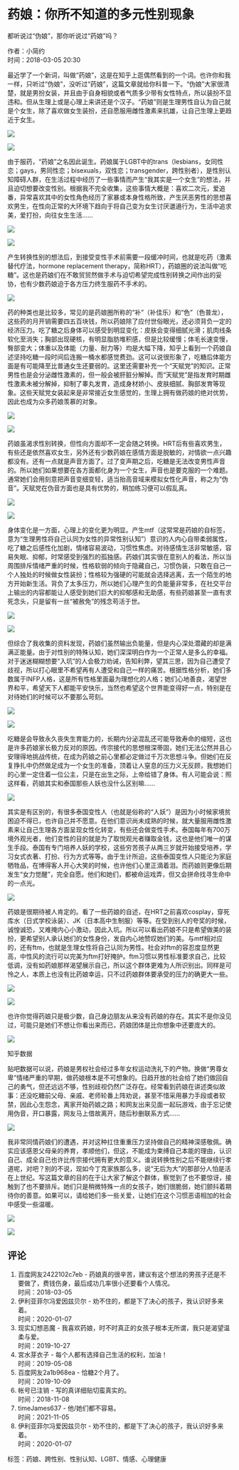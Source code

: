 # 药娘：你所不知道的多元性别现象

都听说过“伪娘”，那你听说过“药娘”吗？

作者：小简约  
时间：2018-03-05 20:30  

最近学了一个新词，叫做“药娘”，这是在知乎上逛偶然看到的一个词。也许你和我一样，只听过“伪娘”，没听过“药娘”，这篇文章就给你科普一下。“伪娘”大家很清楚，就是男扮女装，并且由于自身相貌或者气质多少带有女性特点，所以装扮不显违和。但从生理上或是心理上来讲还是个汉子。“药娘”则是生理男性自认为自己就是个女生，除了喜欢做女生装扮，还自愿服用雌性激素来抗雄，让自己生理上更趋近于女生。

![](http://hiphotos.baidu.com/feed/pic/item/e1fe9925bc315c60dd70f92586b1cb1348547717.jpg)

![](https://t10.baidu.com/it/fm=173&fmt=auto&h=848&img_JPEG=&s=B180F51122B043B57805C182030080A3&u=1989258054%2C3277498077&w=600)

由于服药，“药娘”之名因此诞生。药娘属于LGBT中的trans（lesbians，女同性恋；gays，男同性恋；bisexuals，双性恋；transgender，跨性别者），是性别认知障碍人群，在生活过程中经历了一些事情而产生“我其实是一个女生”的想法，并且迫切想要改变性别。根据我不完全收集，这些事情大概是：喜欢二次元，爱追番，异常喜欢其中的女性角色经历了家暴或本身性格所致，产生厌恶男性的思想喜欢男生，在性向正常的大环境下趋向于将自己变为女生讨厌邋遢行为，生活中追求美，爱打扮，向往女生生活……

![](http://hiphotos.baidu.com/feed/pic/item/e1fe9925bc315c60dd70f92586b1cb1348547717.jpg)

![](https://t12.baidu.com/it/fm=173&fmt=auto&h=835&img_JPEG=&s=EEE420D44C42E6D4D304814A030020FF&u=3497332922%2C1108754163&w=580)

产生转换性别的想法后，到接受变性手术前需要一段缓冲时间，也就是吃药（激素替代疗法，hormone replacement therapy，简称HRT），药娘圈的说法叫做“吃糖”。这也是药娘们在不敢贸贸然做手术与迫切希望完成性别转换之间作出的妥协，也有少数药娘迫于各方压力终生服药不手术的。

![](https://t11.baidu.com/it/fm=173&fmt=auto&h=725&img_JPEG=&s=9CBA4994C40252F414B70EB303005016&u=2185544314%2C1466486387&w=510)

药的种类也是比较多，常见的是药娘圈所称的“补”（补佳乐）和“色”（色普龙），这些药的月开销需要四五百块钱，所以药娘除了应付世俗眼光，还必须背负一定的经济压力。吃了糖之后身体可以感受到明显变化：皮肤会变得细腻光滑；肌肉线条软化至消失；胸部出现硬核，有明显脂肪堆积感，但是比较缓慢；体毛长速变慢，臀部变大；体重以及体能（力量、耐力等）均是大幅下降，知乎上看到一个药娘自述坚持吃糖一段时间后连搬一桶水都感觉费劲。这可以说很形象了，吃糖后体能方面是有可能降至比普通女生还要弱的。这里还需要补充一个“天赋党”的知识。正常男性也是会分泌雌性激素的，但一般会被肝脏分解掉。而“天赋党”是指发育时期雌性激素未被分解掉，抑制了睾丸发育，造成身材娇小、皮肤细腻、胸部发育等现象。这些天赋党女装起来是非常接近女生感觉的，生理上拥有做药娘的绝对优势，因此也成为众多药娘羡慕的对象。

![](http://hiphotos.baidu.com/feed/pic/item/e1fe9925bc315c60dd70f92586b1cb1348547717.jpg)

![](https://t12.baidu.com/it/fm=173&fmt=auto&h=906&img_JPEG=&s=75A1B91F5F5167D4454D74DF03005030&u=1281262004%2C3536596039&w=640)

药娘虽渴求性别转换，但性向方面却不一定会随之转换。HRT后有些喜欢男生，有些还是依然喜欢女生，另外还有少数药娘在感情方面是脱敏的，对情欲一点兴趣都没有。还有一点就是声音方面了。过了变声期之后，吃糖是无法改变男性声音的。所以她们如果想要在各方面都化身为一个女生，声音也是要克服的一个难题。通常她们会用刻意把声音变细变轻，适当抬高音域来模拟女性化声音，称之为“伪音”。天赋党在伪音方面也是具有优势的，稍加练习便可以假乱真。

![](https://t12.baidu.com/it/fm=173&fmt=auto&h=832&img_JPEG=&s=9AA0A809014376E30E2996CC0300C0B5&u=1280212202%2C3531028509&w=640)

![](https://t12.baidu.com/it/fm=173&fmt=auto&h=731&img_JPEG=&s=2F60E11249526FDC4664215A0300C0F2&u=88280822%2C2534836891&w=559)

身体变化是一方面，心理上的变化更为明显。产生mtf（这常常是药娘的自标签，意为“生理男性将自己认同为女性的异常性别认知”）意识的人内心自带柔弱属性，吃了糖之后感性化加剧，情绪容易波动，习惯性焦虑。对待感情生活非常敏感，容易失眠、抑郁，时常感受到强烈的孤独感。药娘们其实很在意别人的看法，所以当周围排斥情绪严重的时候，性格软弱的倾向于隐藏自己，习惯伪装，只敢在自己一个人独处的时候做女性装扮；性格较为强硬的可能就会选择逃离，去一个陌生的地方开始新生活。背负了太多压力，所以她们心理产生的负能量非常多，在社交平台上输出的内容都能让人感受到她们巨大的抑郁感和无助感，有些药娘甚至一直有求死念头，只是留有一丝“被赦免”的残念苟活于世。

![](http://hiphotos.baidu.com/feed/pic/item/e1fe9925bc315c60dd70f92586b1cb1348547717.jpg)

![](https://t10.baidu.com/it/fm=173&fmt=auto&h=1066&img_JPEG=&s=A04DF904CE5019CCB603669D0300508E&u=170605047%2C1980955433&w=600)

但综合了我收集的资料发现，药娘们虽然输出负能量，但是内心深处潜藏的却是满满正能量。由于对性别的特殊认知，她们深深明白作为一个正常人是多么的幸福。对于迷迷糊糊想要“入坑”的人会极力劝诫，告知利弊，望其三思，因为自己遭受了歧视，所以打心眼里不希望再有人遭受和自己一样的痛苦。根据性格分析，她们多数属于INFP人格，这是所有性格里面最为理想化的人格；她们心地善良，渴望世界和平，希望天下人都能平安快乐，当然也希望这个世界能变得好一点，特别是在对待她们的时候可以不要那么苛刻。

![](http://hiphotos.baidu.com/feed/pic/item/e1fe9925bc315c60dd70f92586b1cb1348547717.jpg)

![](https://t10.baidu.com/it/fm=173&fmt=auto&h=285&img_JPEG=&s=41EA9F55532C4F1F87F8847403004033&u=3644797059%2C3013432233&w=200)

吃糖是会导致永久丧失生育能力的，长期内分泌混乱还可能导致寿命的缩短，这也是许多药娘家长极力反对的原因。传宗接代的思想根深蒂固，她们无法公然并且心安理得地挑战传统，在成为药娘之前心里都必定做过千万次思想斗争。但她们在反复挣扎中仍然做足成为一个女生的准备，顶着让人窒息的压力义无反顾，我想她们的心里一定住着一位公主，只是在出生之际，上帝给错了身体。有人可能会说：照这样看，药娘其实和泰国那些人妖也没什么区别嘛……

![](https://t12.baidu.com/it/fm=173&fmt=auto&h=800&img_JPEG=&s=4290612BD02057B749A9C1CF0300A0A3&u=965369057%2C3837154360&w=550)

其实是有区别的，有很多泰国变性人（也就是俗称的“人妖”）是因为小时候家境贫困迫不得已，也许自己并不愿意。在他们意识尚未成熟的时候，就大量服用雌性激素来让自己生理各方面呈现女性化转变，有些还会做变性手术。泰国每年有700万境外观光者，他们变性的目的就是为了取悦观光者赚取金钱，这也是他们唯一的谋生手段。泰国有专门培养人妖的学校，这些穷苦孩子从两三岁就开始接受培养，学习女式衣著、打扮、行为方式等等。由于生计所迫，这些泰国变性人只能沦为家庭牺牲品，在博得客人开心大笑的时候，也许他们心里正滴着泪。而药娘则更像后期发生“女力觉醒”，完全自愿。他们和她们，都被命运戏弄，但又会拼命找寻生命中的一点光。

![](https://t10.baidu.com/it/fm=173&fmt=auto&h=400&img_JPEG=&s=FDC4F80C6E1275D60681509803008096&u=3406582734%2C1375493319&w=640)

药娘是很期待被人肯定的。看了一些药娘的自述，在HRT之前喜欢cosplay，穿死库水（日式学校泳装）、JK（日本高中生制服）等等。在受到别人的夸奖的时候，诚惶诚恐，又难掩内心小激动，因此入坑。所以可以看出药娘不只是希望做美的装扮，更希望别人承认她们的女性身份，发自内心地赞叹她们的美。与mtf相对应的，还有ftm，也就是生理女性将自己认同为男性。社会对ftm的容忍度显然更高，中性风的流行可以完美为ftm打好掩护。ftm习惯以男性标准要求自己，比较低调，没有如药娘那样渴望展示自己，所以这个群体更难为人所识别出。同样是可怜之人，本质上也没有比药娘幸运，只不过药娘群体要承受的压力的确更大一些。

![](http://hiphotos.baidu.com/feed/pic/item/e1fe9925bc315c60dd70f92586b1cb1348547717.jpg)

![](https://t11.baidu.com/it/fm=173&fmt=auto&h=1152&img_JPEG=&s=EB8CA747455053D41808C6660300206F&u=4238617945%2C246294072&w=640)

也许你觉得药娘只是极少数，自己身边朋友从来没有药娘的存在。其实不是你没见过，可能只是她们不想让你看出来而已，药娘团体是比你想象中还要庞大的。

![](https://t10.baidu.com/it/fm=173&fmt=auto&h=84&img_PNG=&s=85B8CD324B6347245B68A5D2000080B1&u=3161801625%2C2843224491&w=298)

知乎数据

贴吧数据可以说，药娘是男权社会经过多年女权运动洗礼下的产物。换做“男尊女卑”情绪严重的早期，做药娘根本是不可想象的。日趋开放的社会给了她们做回自己的勇气，但还远远不够，性别歧视仍然广泛存在。经常看到药娘在讲述类似故事：还没吃糖前父母、亲戚、老师轮番上阵劝说，甚至不惜采用暴力手段或者软禁，因此心生怨念，离家开始药娘之路；和网友出来见面一起玩游戏，由于忘记使用伪音，开口暴露，网友马上借故离开，随后秒删联系方式……

![](https://t10.baidu.com/it/fm=173&fmt=auto&h=360&img_JPEG=&s=EA0420C5D0B8EDDC86AC08290300A0C6&u=1137629442%2C2798073869&w=640)

我非常同情药娘们的遭遇，并对这种扛住重重压力坚持做自己的精神深感敬佩。确实应该感恩父母亲的养育，孝顺他们，但这，不能成为束缚自己本能的理由，认识自己、成全自己也许比传宗接代拥有更大的意义。谁说转换性别之后不能继续行孝道呢，对吧？别的不说，现如今丁克家族那么多，说“无后为大”的那部分人怕是活在上世纪。写这篇文章的目的在于让大家了解这个群体，察觉到了也不要惊讶，接触到了也不要排斥。她们只是稍微特殊一点的女孩子，她们很脆弱，她们颤抖着期待你的善意。如果可以，请给她们多一些关爱，让她们在这个习惯恶语相加的社会中感受一些温暖。

![](http://hiphotos.baidu.com/feed/pic/item/e1fe9925bc315c60dd70f92586b1cb1348547717.jpg)

![](http://hiphotos.baidu.com/feed/pic/item/55e736d12f2eb9385a5ef9ddd9628535e5dd6fea.jpg)

## 评论
1. 百度网友2422102c7eb - 药娘真的很辛苦，建议有这个想法的男孩子还是不要做了，费钱伤身，最后成功几率很小还要看个人情况。  
   时间：2018-03-05  
2. 伊利亚菲尔冯爱因兹贝尔 - 劝不住的，都是下了决心的孩子，我认识好多来着。  
   时间：2020-01-07  
3. 现实幻想恶魔 - 我喜欢药娘，时不时真正的女孩子根本无所谓，我只是渴望温柔与爱。  
   时间：2019-10-27  
4. 宮水芽衣子 - 每个人都有选择自己生活的权利，加油！  
   时间：2019-05-08  
5. 百度网友2a1b968ea - 恰糖2个月了。  
   时间：2019-10-09  
6. 帐号已注销 - 写的真详细贴切蛮真实的。  
   时间：2018-11-08  
7. timeJames637 - 他/她们都不容易。  
   时间：2021-11-05  
8. 伊利亚菲尔冯爱因兹贝尔 - 劝不住的，都是下了决心的孩子，我认识好多来着。  
   时间：2020-01-07  

标签：药娘、跨性别、性别认知、LGBT、情感、心理健康